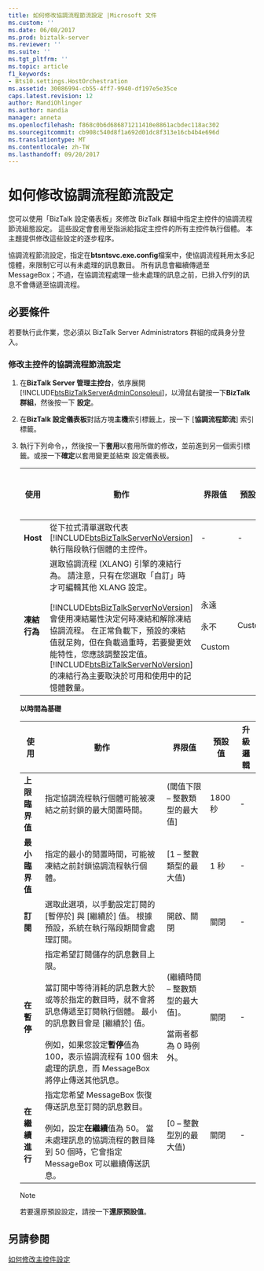 ```yaml
---
title: 如何修改協調流程節流設定 |Microsoft 文件
ms.custom: ''
ms.date: 06/08/2017
ms.prod: biztalk-server
ms.reviewer: ''
ms.suite: ''
ms.tgt_pltfrm: ''
ms.topic: article
f1_keywords:
- Bts10.settings.HostOrchestration
ms.assetid: 30086994-cb55-4ff7-9940-df197e5e35ce
caps.latest.revision: 12
author: MandiOhlinger
ms.author: mandia
manager: anneta
ms.openlocfilehash: f868c0b6d686871211410e8861acbdec118ac302
ms.sourcegitcommit: cb908c540d8f1a692d01dc8f313e16cb4b4e696d
ms.translationtype: MT
ms.contentlocale: zh-TW
ms.lasthandoff: 09/20/2017
---
```

# <a name="how-to-modify-orchestration-throttling-settings"></a>如何修改協調流程節流設定
您可以使用「BizTalk 設定儀表板」來修改 BizTalk 群組中指定主控件的協調流程節流組態設定。 這些設定會套用至指派給指定主控件的所有主控件執行個體。 本主題提供修改這些設定的逐步程序。  
  
 協調流程節流設定，指定在**btsntsvc.exe.config**檔案中，使協調流程耗用太多記憶體，來限制它可以有未處理的訊息數目。 所有訊息會繼續傳遞至 MessageBox；不過，在協調流程處理一些未處理的訊息之前，已排入佇列的訊息不會傳遞至協調流程。  
  
## <a name="prerequisites"></a>必要條件  
 若要執行此作業，您必須以 BizTalk Server Administrators 群組的成員身分登入。  
  
### <a name="to-modify-the-orchestrations-throttling-settings-of-a-host"></a>修改主控件的協調流程節流設定  
  
1.  在**BizTalk Server 管理主控台**，依序展開[!INCLUDE[btsBizTalkServerAdminConsoleui](../includes/btsbiztalkserveradminconsoleui-md.md)]，以滑鼠右鍵按一下**BizTalk 群組**，然後按一下 **設定**。  
  
2.  在**BizTalk 設定儀表板**對話方塊**主機**索引標籤上，按一下 [**協調流程節流**] 索引標籤。  
  
3.  執行下列命令，，然後按一下**套用**以套用所做的修改，並前進到另一個索引標籤。或按一下**確定**以套用變更並結束 設定儀表板。  
  
    |使用|動作|界限值|預設值|升級邏輯|  
    |--------------|----------------|---------------------|-------------------|-------------------|  
    |**Host**|從下拉式清單選取代表 [!INCLUDE[btsBizTalkServerNoVersion](../includes/btsbiztalkservernoversion-md.md)] 執行階段執行個體的主控件。|-|-|-|  
    |**凍結行為**|選取協調流程 (XLANG) 引擎的凍結行為。 請注意，只有在您選取「自訂」時才可編輯其他 XLANG 設定。<br /><br /> [!INCLUDE[btsBizTalkServerNoVersion](../includes/btsbiztalkservernoversion-md.md)] 會使用凍結屬性決定何時凍結和解除凍結協調流程。 在正常負載下，預設的凍結值就足夠，但在負載過重時，若要變更效能特性，您應該調整設定值。 [!INCLUDE[btsBizTalkServerNoVersion](../includes/btsbiztalkservernoversion-md.md)] 的凍結行為主要取決於可用和使用中的記憶體數量。|永遠<br /><br /> 永不<br /><br /> Custom|Custom|-|  
  
     **以時間為基礎**  
  
    |使用|動作|界限值|預設值|升級邏輯|  
    |--------------|----------------|---------------------|-------------------|-------------------|  
    |**上限臨界值**|指定協調流程執行個體可能被凍結之前封鎖的最大閒置時間。|(閾值下限 – 整數類型的最大值]|1800 秒|-|  
    |**最小臨界值**|指定的最小的閒置時間，可能被凍結之前封鎖協調流程執行個體。|[1 – 整數類型的最大值)|1 秒|-|  
    |**訂閱**|選取此選項，以手動設定訂閱的 [暫停於] 與 [繼續於] 值。 根據預設，系統在執行階段期間會處理訂閱。|開啟、關閉|關閉|-|  
    |**在暫停**|指定希望訂閱儲存的訊息數目上限。<br /><br /> 當訂閱中等待消耗的訊息數大於或等於指定的數目時，就不會將訊息傳遞至訂閱執行個體。 最小的訊息數目會是 [繼續於] 值。<br /><br /> 例如，如果您設定**暫停**值為 100，表示協調流程有 100 個未處理的訊息，而 MessageBox 將停止傳送其他訊息。|(繼續時間 – 整數類型的最大值]。<br /><br /> 當兩者都為 0 時例外。|關閉|-|  
    |**在繼續進行**|指定您希望 MessageBox 恢復傳送訊息至訂閱的訊息數目。<br /><br /> 例如，設定**在繼續**值為 50。 當未處理訊息的協調流程的數目降到 50 個時，它會指定 MessageBox 可以繼續傳送訊息。|[0 – 整數型別的最大值)|關閉|-|  
  
    > [!NOTE]
    >  若要還原預設設定，請按一下**還原預設值**。  
  
## <a name="see-also"></a>另請參閱  
 [如何修改主控件設定](../core/how-to-modify-host-settings.md)